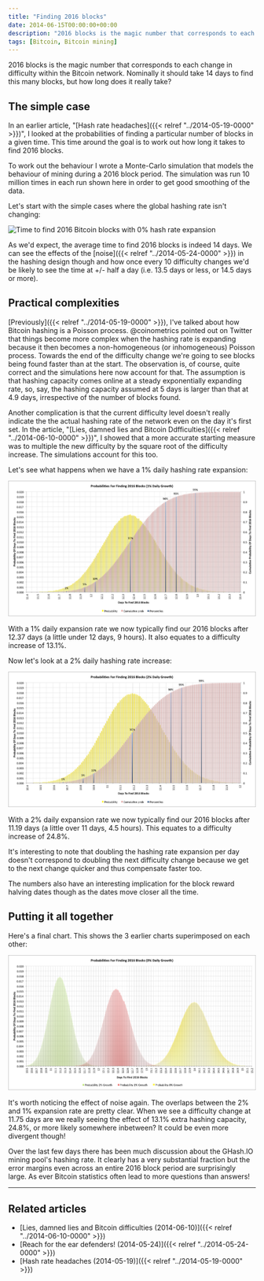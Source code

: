 ```yaml
---
title: "Finding 2016 blocks"
date: 2014-06-15T00:00:00+00:00
description: "2016 blocks is the magic number that corresponds to each change in difficulty within the Bitcoin network.  Nominally it should take 14 days to find this many blocks, but how long does it really take?"
tags: [Bitcoin, Bitcoin mining]
---
```

2016 blocks is the magic number that corresponds to each change in
difficulty within the Bitcoin network. Nominally it should take 14 days
to find this many blocks, but how long does it really take?

## The simple case

In an earlier article, "[Hash rate headaches]({{< relref "../2014-05-19-0000" >}})", I
looked at the probabilities of finding a particular number of blocks in
a given time. This time around the goal is to work out how long it takes
to find 2016 blocks.

To work out the behaviour I wrote a Monte-Carlo simulation that models
the behaviour of mining during a 2016 block period. The simulation was
run 10 million times in each run shown here in order to get good
smoothing of the data.

Let's start with the simple cases where the global hashing rate isn't
changing:

![Time to find 2016 Bitcoin blocks with 0% hash rate expansion](./20140615/find2016_0.png)

As we'd expect, the average time to find 2016 blocks is indeed 14 days.
We can see the effects of the
[noise]({{< relref "../2014-05-24-0000" >}})
in the hashing design though and how once every 10 difficulty changes
we'd be likely to see the time at +/- half a day (i.e. 13.5 days or
less, or 14.5 days or more).

## Practical complexities

[Previously]({{< relref "../2014-05-19-0000" >}}),
I've talked about how Bitcoin hashing is a Poisson process.
\@coinometrics pointed out on Twitter that things become more complex
when the hashing rate is expanding because it then becomes a
non-homogeneous (or inhomogeneous) Poisson process. Towards the end of
the difficulty change we're going to see blocks being found faster than
at the start. The observation is, of course, quite correct and the
simulations here now account for that. The assumption is that hashing
capacity comes online at a steady exponentially expanding rate, so, say,
the hashing capacity assumed at 5 days is larger than that at 4.9 days,
irrespective of the number of blocks found.

Another complication is that the current difficulty level doesn't
really indicate the the actual hashing rate of the network even on the
day it's first set. In the article, "[Lies, damned lies and Bitcoin Ddfficulties]({{< relref "../2014-06-10-0000" >}})",
I showed that a more accurate starting measure was to multiple the new
difficulty by the square root of the difficulty increase. The
simulations account for this too.

Let's see what happens when we have a 1% daily hashing rate expansion:

![Time to find 2016 Bitcoin blocks with 1% hash rate expansion](./find2016_1.png)

With a 1% daily expansion rate we now typically find our 2016 blocks
after 12.37 days (a little under 12 days, 9 hours). It also equates to a
difficulty increase of 13.1%.

Now let's look at a 2% daily hashing rate increase:

![Time to find 2016 Bitcoin blocks with 2% hash rate expansion](./find2016_2.png)

With a 2% daily expansion rate we now typically find our 2016 blocks
after 11.19 days (a little over 11 days, 4.5 hours). This equates to a
difficulty increase of 24.8%.

It's interesting to note that doubling the hashing rate expansion per
day doesn't correspond to doubling the next difficulty change because
we get to the next change quicker and thus compensate faster too.

The numbers also have an interesting implication for the block reward
halving dates though as the dates move closer all the time.

## Putting it all together

Here's a final chart. This shows the 3 earlier charts superimposed on
each other:

![Time to find 2016 Bitcoin blocks with 0%, 1% and 2% hash rate expansions](./find2016_combined.png)

It's worth noticing the effect of noise again. The overlaps between the
2% and 1% expansion rate are pretty clear. When we see a difficulty
change at 11.75 days are we really seeing the effect of 13.1% extra
hashing capacity, 24.8%, or more likely somewhere inbetween?  It could be
even more divergent though!

Over the last few days there has been much discussion about the GHash.IO
mining pool's hashing rate. It clearly has a very substantial fraction
but the error margins even across an entire 2016 block period are
surprisingly large. As ever Bitcoin statistics often lead to more
questions than answers!

------------------------------------------------------------------------

## Related articles

- [Lies, damned lies and Bitcoin difficulties (2014-06-10)]({{< relref "../2014-06-10-0000" >}})
- [Reach for the ear defenders! (2014-05-24)]({{< relref "../2014-05-24-0000" >}})
- [Hash rate headaches (2014-05-19)]({{< relref "../2014-05-19-0000" >}})
